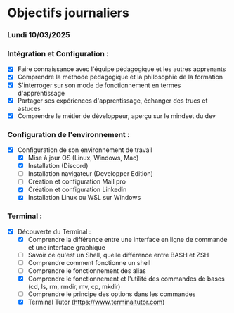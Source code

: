 # Objectifs journaliers

### Lundi 10/03/2025


### Intégration et Configuration :

- [x] Faire connaissance avec l'équipe pédagogique et les autres apprenants
- [x] Comprendre la méthode pédagogique et la philosophie de la formation
- [x] S'interroger sur son mode de fonctionnement en termes d'apprentissage
- [x] Partager ses expériences d'apprentissage, échanger des trucs et astuces
- [x] Comprendre le métier de développeur, aperçu sur le mindset du dev

### Configuration de l'environnement :
- [x] Configuration de son environnement de travail
  - [x] Mise à jour OS (Linux, Windows, Mac)
  - [x] Installation (Discord)
  - [ ] Installation navigateur (Developper Edition)
  - [ ] Création et configuration Mail pro
  - [x] Création et configuration Linkedin
  - [x] Installation Linux ou WSL sur Windows

### Terminal :
-  [x] Découverte du Terminal :
  - [x] Comprendre la différence entre une interface en ligne de commande et une interface graphique
  - [ ] Savoir ce qu'est un Shell, quelle différence entre BASH et ZSH
  - [ ] Comprendre comment fonctionne un shell
  - [ ] Comprendre le fonctionnement des alias
  - [x] Comprendre le fonctionnement et l'utilité des commandes de bases (cd, ls, rm, rmdir, mv, cp, mkdir)
  - [ ] Comprendre le principe des options dans les commandes
  - [x] Terminal Tutor (https://www.terminaltutor.com)
